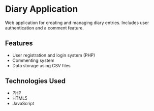 # Diary Application

Web application for creating and managing diary entries. Includes user authentication and a comment feature.

## Features
- User registration and login system (PHP)
- Commenting system
- Data storage using CSV files

## Technologies Used
- PHP
- HTML5
- JavaScript
